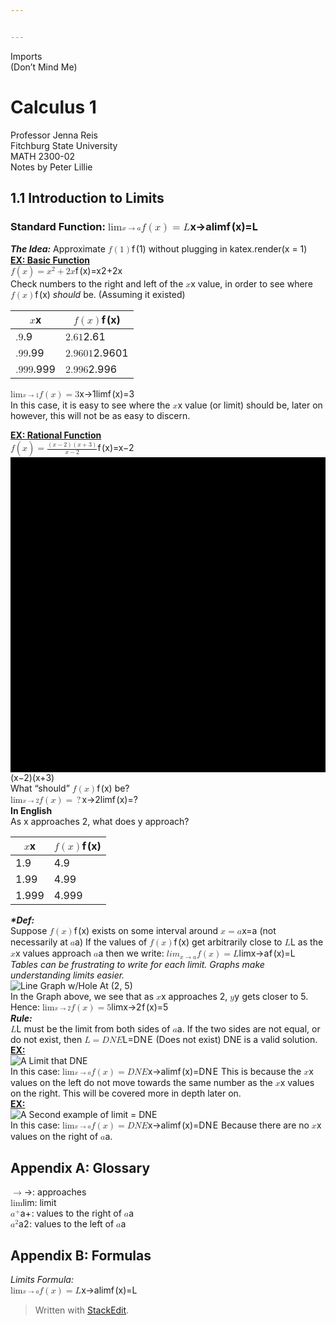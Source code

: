 ```yaml
---


---
```


<p>Imports<br>
(Don’t Mind Me)</p>


<h1 id="calculus-1">Calculus 1</h1>
<p>Professor Jenna Reis<br>
Fitchburg State University<br>
MATH 2300-02<br>
Notes by Peter Lillie</p>
<h2 id="introduction-to-limits">1.1 Introduction to Limits</h2>
<h3 id="standard-function-lim_x-to-a-fx--l">Standard Function: <span class="katex--display"><span class="katex-display"><span class="katex"><span class="katex-mathml"><math><semantics><mrow><msub><mi>lim</mi><mo>⁡</mo><mrow><mi>x</mi><mo>→</mo><mi>a</mi></mrow></msub><mi>f</mi><mo>(</mo><mi>x</mi><mo>)</mo><mo>=</mo><mi>L</mi></mrow><annotation encoding="application/x-tex">\lim_{x \to a} f(x) = L</annotation></semantics></math></span><span class="katex-html" aria-hidden="true"><span class="strut" style="height: 0.75em;"></span><span class="strut bottom" style="height: 1.45em; vertical-align: -0.7em;"></span><span class="base"><span class="mop op-limits"><span class="vlist-t vlist-t2"><span class="vlist-r"><span class="vlist" style="height: 0.69444em;"><span class="" style="top: -2.1em; margin-left: 0em;"><span class="pstrut" style="height: 2.7em;"></span><span class="sizing reset-size6 size3 mtight"><span class="mord mtight"><span class="mord mathit mtight">x</span><span class="mrel mtight">→</span><span class="mord mathit mtight">a</span></span></span></span><span class="" style="top: -2.7em;"><span class="pstrut" style="height: 2.7em;"></span><span class=""><span class="mop">lim</span></span></span></span><span class="vlist-s">​</span></span><span class="vlist-r"><span class="vlist" style="height: 0.7em;"></span></span></span></span><span class="mord mathit" style="margin-right: 0.10764em;">f</span><span class="mopen">(</span><span class="mord mathit">x</span><span class="mclose">)</span><span class="mrel">=</span><span class="mord mathit">L</span></span></span></span></span></span></h3>
<p><b><i>The Idea:</i></b> Approximate <span class="katex--inline"><span class="katex"><span class="katex-mathml"><math><semantics><mrow><mi>f</mi><mo>(</mo><mn>1</mn><mo>)</mo></mrow><annotation encoding="application/x-tex">f(1)</annotation></semantics></math></span><span class="katex-html" aria-hidden="true"><span class="strut" style="height: 0.75em;"></span><span class="strut bottom" style="height: 1em; vertical-align: -0.25em;"></span><span class="base"><span class="mord mathit" style="margin-right: 0.10764em;">f</span><span class="mopen">(</span><span class="mord mathrm">1</span><span class="mclose">)</span></span></span></span></span> without plugging in katex.render(x = 1)<br>
<b><u>EX: Basic Function</u></b><br>
<span class="katex--display"><span class="katex-display"><span class="katex"><span class="katex-mathml"><math><semantics><mrow><mi>f</mi><mo>(</mo><mi>x</mi><mo>)</mo><mo>=</mo><msup><mi>x</mi><mn>2</mn></msup><mo>+</mo><mn>2</mn><mi>x</mi></mrow><annotation encoding="application/x-tex"> f(x) =x^2+2x </annotation></semantics></math></span><span class="katex-html" aria-hidden="true"><span class="strut" style="height: 0.864108em;"></span><span class="strut bottom" style="height: 1.11411em; vertical-align: -0.25em;"></span><span class="base"><span class="mord mathit" style="margin-right: 0.10764em;">f</span><span class="mopen">(</span><span class="mord mathit">x</span><span class="mclose">)</span><span class="mrel">=</span><span class="mord"><span class="mord mathit">x</span><span class="msupsub"><span class="vlist-t"><span class="vlist-r"><span class="vlist" style="height: 0.864108em;"><span class="" style="top: -3.113em; margin-right: 0.05em;"><span class="pstrut" style="height: 2.7em;"></span><span class="sizing reset-size6 size3 mtight"><span class="mord mathrm mtight">2</span></span></span></span></span></span></span></span><span class="mbin">+</span><span class="mord mathrm">2</span><span class="mord mathit">x</span></span></span></span></span></span><br>
Check numbers to the right and left of the <span class="katex--inline"><span class="katex"><span class="katex-mathml"><math><semantics><mrow><mi>x</mi></mrow><annotation encoding="application/x-tex">x</annotation></semantics></math></span><span class="katex-html" aria-hidden="true"><span class="strut" style="height: 0.43056em;"></span><span class="strut bottom" style="height: 0.43056em; vertical-align: 0em;"></span><span class="base"><span class="mord mathit">x</span></span></span></span></span> value, in order to see where <span class="katex--inline"><span class="katex"><span class="katex-mathml"><math><semantics><mrow><mi>f</mi><mo>(</mo><mi>x</mi><mo>)</mo></mrow><annotation encoding="application/x-tex">f(x)</annotation></semantics></math></span><span class="katex-html" aria-hidden="true"><span class="strut" style="height: 0.75em;"></span><span class="strut bottom" style="height: 1em; vertical-align: -0.25em;"></span><span class="base"><span class="mord mathit" style="margin-right: 0.10764em;">f</span><span class="mopen">(</span><span class="mord mathit">x</span><span class="mclose">)</span></span></span></span></span> <i>should</i> be. (Assuming it existed)</p>

<table>
<thead>
<tr>
<th><span class="katex--inline"><span class="katex"><span class="katex-mathml"><math><semantics><mrow><mi>x</mi></mrow><annotation encoding="application/x-tex">x</annotation></semantics></math></span><span class="katex-html" aria-hidden="true"><span class="strut" style="height: 0.43056em;"></span><span class="strut bottom" style="height: 0.43056em; vertical-align: 0em;"></span><span class="base"><span class="mord mathit">x</span></span></span></span></span></th>
<th><span class="katex--inline"><span class="katex"><span class="katex-mathml"><math><semantics><mrow><mi>f</mi><mo>(</mo><mi>x</mi><mo>)</mo></mrow><annotation encoding="application/x-tex">f(x)</annotation></semantics></math></span><span class="katex-html" aria-hidden="true"><span class="strut" style="height: 0.75em;"></span><span class="strut bottom" style="height: 1em; vertical-align: -0.25em;"></span><span class="base"><span class="mord mathit" style="margin-right: 0.10764em;">f</span><span class="mopen">(</span><span class="mord mathit">x</span><span class="mclose">)</span></span></span></span></span></th>
</tr>
</thead>
<tbody>
<tr>
<td><span class="katex--inline"><span class="katex"><span class="katex-mathml"><math><semantics><mrow><mi mathvariant="normal">.</mi><mn>9</mn></mrow><annotation encoding="application/x-tex">.9</annotation></semantics></math></span><span class="katex-html" aria-hidden="true"><span class="strut" style="height: 0.64444em;"></span><span class="strut bottom" style="height: 0.64444em; vertical-align: 0em;"></span><span class="base"><span class="mord mathrm">.</span><span class="mord mathrm">9</span></span></span></span></span></td>
<td><span class="katex--inline"><span class="katex"><span class="katex-mathml"><math><semantics><mrow><mn>2</mn><mi mathvariant="normal">.</mi><mn>6</mn><mn>1</mn></mrow><annotation encoding="application/x-tex">2.61</annotation></semantics></math></span><span class="katex-html" aria-hidden="true"><span class="strut" style="height: 0.64444em;"></span><span class="strut bottom" style="height: 0.64444em; vertical-align: 0em;"></span><span class="base"><span class="mord mathrm">2</span><span class="mord mathrm">.</span><span class="mord mathrm">6</span><span class="mord mathrm">1</span></span></span></span></span></td>
</tr>
<tr>
<td><span class="katex--inline"><span class="katex"><span class="katex-mathml"><math><semantics><mrow><mi mathvariant="normal">.</mi><mn>9</mn><mn>9</mn></mrow><annotation encoding="application/x-tex">.99</annotation></semantics></math></span><span class="katex-html" aria-hidden="true"><span class="strut" style="height: 0.64444em;"></span><span class="strut bottom" style="height: 0.64444em; vertical-align: 0em;"></span><span class="base"><span class="mord mathrm">.</span><span class="mord mathrm">9</span><span class="mord mathrm">9</span></span></span></span></span></td>
<td><span class="katex--inline"><span class="katex"><span class="katex-mathml"><math><semantics><mrow><mn>2</mn><mi mathvariant="normal">.</mi><mn>9</mn><mn>6</mn><mn>0</mn><mn>1</mn></mrow><annotation encoding="application/x-tex">2.9601</annotation></semantics></math></span><span class="katex-html" aria-hidden="true"><span class="strut" style="height: 0.64444em;"></span><span class="strut bottom" style="height: 0.64444em; vertical-align: 0em;"></span><span class="base"><span class="mord mathrm">2</span><span class="mord mathrm">.</span><span class="mord mathrm">9</span><span class="mord mathrm">6</span><span class="mord mathrm">0</span><span class="mord mathrm">1</span></span></span></span></span></td>
</tr>
<tr>
<td><span class="katex--inline"><span class="katex"><span class="katex-mathml"><math><semantics><mrow><mi mathvariant="normal">.</mi><mn>9</mn><mn>9</mn><mn>9</mn></mrow><annotation encoding="application/x-tex">.999</annotation></semantics></math></span><span class="katex-html" aria-hidden="true"><span class="strut" style="height: 0.64444em;"></span><span class="strut bottom" style="height: 0.64444em; vertical-align: 0em;"></span><span class="base"><span class="mord mathrm">.</span><span class="mord mathrm">9</span><span class="mord mathrm">9</span><span class="mord mathrm">9</span></span></span></span></span></td>
<td><span class="katex--inline"><span class="katex"><span class="katex-mathml"><math><semantics><mrow><mn>2</mn><mi mathvariant="normal">.</mi><mn>9</mn><mn>9</mn><mn>6</mn></mrow><annotation encoding="application/x-tex">2.996</annotation></semantics></math></span><span class="katex-html" aria-hidden="true"><span class="strut" style="height: 0.64444em;"></span><span class="strut bottom" style="height: 0.64444em; vertical-align: 0em;"></span><span class="base"><span class="mord mathrm">2</span><span class="mord mathrm">.</span><span class="mord mathrm">9</span><span class="mord mathrm">9</span><span class="mord mathrm">6</span></span></span></span></span></td>
</tr>
</tbody>
</table><p><span class="katex--display"><span class="katex-display"><span class="katex"><span class="katex-mathml"><math><semantics><mrow><msub><mi>lim</mi><mo>⁡</mo><mrow><mi>x</mi><mo>→</mo><mn>1</mn></mrow></msub><mi>f</mi><mo>(</mo><mi>x</mi><mo>)</mo><mo>=</mo><mn>3</mn></mrow><annotation encoding="application/x-tex"> \lim_{x\to1} f(x) = 3 </annotation></semantics></math></span><span class="katex-html" aria-hidden="true"><span class="strut" style="height: 0.75em;"></span><span class="strut bottom" style="height: 1.46711em; vertical-align: -0.717108em;"></span><span class="base"><span class="mop op-limits"><span class="vlist-t vlist-t2"><span class="vlist-r"><span class="vlist" style="height: 0.69444em;"><span class="" style="top: -2.08289em; margin-left: 0em;"><span class="pstrut" style="height: 2.7em;"></span><span class="sizing reset-size6 size3 mtight"><span class="mord mtight"><span class="mord mathit mtight">x</span><span class="mrel mtight">→</span><span class="mord mathrm mtight">1</span></span></span></span><span class="" style="top: -2.7em;"><span class="pstrut" style="height: 2.7em;"></span><span class=""><span class="mop">lim</span></span></span></span><span class="vlist-s">​</span></span><span class="vlist-r"><span class="vlist" style="height: 0.717108em;"></span></span></span></span><span class="mord mathit" style="margin-right: 0.10764em;">f</span><span class="mopen">(</span><span class="mord mathit">x</span><span class="mclose">)</span><span class="mrel">=</span><span class="mord mathrm">3</span></span></span></span></span></span><br>
In this case, it is easy to see where the <span class="katex--inline"><span class="katex"><span class="katex-mathml"><math><semantics><mrow><mi>x</mi></mrow><annotation encoding="application/x-tex">x</annotation></semantics></math></span><span class="katex-html" aria-hidden="true"><span class="strut" style="height: 0.43056em;"></span><span class="strut bottom" style="height: 0.43056em; vertical-align: 0em;"></span><span class="base"><span class="mord mathit">x</span></span></span></span></span> value (or limit) should be, later on however, this will not be as easy to discern.</p>
<p><b><u>EX: Rational Function</u></b><br>
<span class="katex--display"><span class="katex-display"><span class="katex"><span class="katex-mathml"><math><semantics><mrow><mi>f</mi><mo>(</mo><mi>x</mi><mo>)</mo><mo>=</mo><mfrac><mrow><mo>(</mo><mi>x</mi><mo>−</mo><mn>2</mn><mo>)</mo><mo>(</mo><mi>x</mi><mo>+</mo><mn>3</mn><mo>)</mo></mrow><mrow><mi>x</mi><mo>−</mo><mn>2</mn></mrow></mfrac></mrow><annotation encoding="application/x-tex">f(x)=\frac{(x-2)(x+3)}{x-2} </annotation></semantics></math></span><span class="katex-html" aria-hidden="true"><span class="strut" style="height: 1.427em;"></span><span class="strut bottom" style="height: 2.19633em; vertical-align: -0.76933em;"></span><span class="base"><span class="mord mathit" style="margin-right: 0.10764em;">f</span><span class="mopen">(</span><span class="mord mathit">x</span><span class="mclose">)</span><span class="mrel">=</span><span class="mord"><span class="mopen nulldelimiter"></span><span class="mfrac"><span class="vlist-t vlist-t2"><span class="vlist-r"><span class="vlist" style="height: 1.427em;"><span class="" style="top: -2.314em;"><span class="pstrut" style="height: 3em;"></span><span class="mord"><span class="mord mathit">x</span><span class="mbin">−</span><span class="mord mathrm">2</span></span></span><span class="" style="top: -3.23em;"><span class="pstrut" style="height: 3em;"></span><span class="frac-line hide-tail" style="height: 0.04em;"><svg width="400em" height="400em" viewBox="0 0 400000 400000" preserveAspectRatio="xMinYMin slice"><path d="M0 0 h400000 v400000 h-400000z M0 0 h400000 v400000 h-400000z"></path></svg></span></span><span class="" style="top: -3.677em;"><span class="pstrut" style="height: 3em;"></span><span class="mord"><span class="mopen">(</span><span class="mord mathit">x</span><span class="mbin">−</span><span class="mord mathrm">2</span><span class="mclose">)</span><span class="mopen">(</span><span class="mord mathit">x</span><span class="mbin">+</span><span class="mord mathrm">3</span><span class="mclose">)</span></span></span></span><span class="vlist-s">​</span></span><span class="vlist-r"><span class="vlist" style="height: 0.76933em;"></span></span></span></span><span class="mclose nulldelimiter"></span></span></span></span></span></span></span><br>
What “should” <span class="katex--inline"><span class="katex"><span class="katex-mathml"><math><semantics><mrow><mi>f</mi><mo>(</mo><mi>x</mi><mo>)</mo></mrow><annotation encoding="application/x-tex">f(x)</annotation></semantics></math></span><span class="katex-html" aria-hidden="true"><span class="strut" style="height: 0.75em;"></span><span class="strut bottom" style="height: 1em; vertical-align: -0.25em;"></span><span class="base"><span class="mord mathit" style="margin-right: 0.10764em;">f</span><span class="mopen">(</span><span class="mord mathit">x</span><span class="mclose">)</span></span></span></span></span> be?<br>
<span class="katex--display"><span class="katex-display"><span class="katex"><span class="katex-mathml"><math><semantics><mrow><msub><mi>lim</mi><mo>⁡</mo><mrow><mi>x</mi><mo>→</mo><mn>2</mn></mrow></msub><mi>f</mi><mo>(</mo><mi>x</mi><mo>)</mo><mo>=</mo><mo>?</mo></mrow><annotation encoding="application/x-tex"> \lim_{x\to2}f(x)=?</annotation></semantics></math></span><span class="katex-html" aria-hidden="true"><span class="strut" style="height: 0.75em;"></span><span class="strut bottom" style="height: 1.46711em; vertical-align: -0.717108em;"></span><span class="base"><span class="mop op-limits"><span class="vlist-t vlist-t2"><span class="vlist-r"><span class="vlist" style="height: 0.69444em;"><span class="" style="top: -2.08289em; margin-left: 0em;"><span class="pstrut" style="height: 2.7em;"></span><span class="sizing reset-size6 size3 mtight"><span class="mord mtight"><span class="mord mathit mtight">x</span><span class="mrel mtight">→</span><span class="mord mathrm mtight">2</span></span></span></span><span class="" style="top: -2.7em;"><span class="pstrut" style="height: 2.7em;"></span><span class=""><span class="mop">lim</span></span></span></span><span class="vlist-s">​</span></span><span class="vlist-r"><span class="vlist" style="height: 0.717108em;"></span></span></span></span><span class="mord mathit" style="margin-right: 0.10764em;">f</span><span class="mopen">(</span><span class="mord mathit">x</span><span class="mclose">)</span><span class="mrel">=</span><span class="mclose">?</span></span></span></span></span></span><br>
<b>In English</b><br>
As x approaches 2, what does y approach?</p>

<table>
<thead>
<tr>
<th><span class="katex--inline"><span class="katex"><span class="katex-mathml"><math><semantics><mrow><mi>x</mi></mrow><annotation encoding="application/x-tex">x</annotation></semantics></math></span><span class="katex-html" aria-hidden="true"><span class="strut" style="height: 0.43056em;"></span><span class="strut bottom" style="height: 0.43056em; vertical-align: 0em;"></span><span class="base"><span class="mord mathit">x</span></span></span></span></span></th>
<th><span class="katex--inline"><span class="katex"><span class="katex-mathml"><math><semantics><mrow><mi>f</mi><mo>(</mo><mi>x</mi><mo>)</mo></mrow><annotation encoding="application/x-tex">f(x)</annotation></semantics></math></span><span class="katex-html" aria-hidden="true"><span class="strut" style="height: 0.75em;"></span><span class="strut bottom" style="height: 1em; vertical-align: -0.25em;"></span><span class="base"><span class="mord mathit" style="margin-right: 0.10764em;">f</span><span class="mopen">(</span><span class="mord mathit">x</span><span class="mclose">)</span></span></span></span></span></th>
</tr>
</thead>
<tbody>
<tr>
<td>1.9</td>
<td>4.9</td>
</tr>
<tr>
<td>1.99</td>
<td>4.99</td>
</tr>
<tr>
<td>1.999</td>
<td>4.999</td>
</tr>
</tbody>
</table><p><b><i>*Def:</i></b><br>
Suppose <span class="katex--inline"><span class="katex"><span class="katex-mathml"><math><semantics><mrow><mi>f</mi><mo>(</mo><mi>x</mi><mo>)</mo></mrow><annotation encoding="application/x-tex">f(x)</annotation></semantics></math></span><span class="katex-html" aria-hidden="true"><span class="strut" style="height: 0.75em;"></span><span class="strut bottom" style="height: 1em; vertical-align: -0.25em;"></span><span class="base"><span class="mord mathit" style="margin-right: 0.10764em;">f</span><span class="mopen">(</span><span class="mord mathit">x</span><span class="mclose">)</span></span></span></span></span> exists on some interval around <span class="katex--inline"><span class="katex"><span class="katex-mathml"><math><semantics><mrow><mi>x</mi><mo>=</mo><mi>a</mi></mrow><annotation encoding="application/x-tex">x=a</annotation></semantics></math></span><span class="katex-html" aria-hidden="true"><span class="strut" style="height: 0.43056em;"></span><span class="strut bottom" style="height: 0.43056em; vertical-align: 0em;"></span><span class="base"><span class="mord mathit">x</span><span class="mrel">=</span><span class="mord mathit">a</span></span></span></span></span> (not necessarily at <span class="katex--inline"><span class="katex"><span class="katex-mathml"><math><semantics><mrow><mi>a</mi></mrow><annotation encoding="application/x-tex">a</annotation></semantics></math></span><span class="katex-html" aria-hidden="true"><span class="strut" style="height: 0.43056em;"></span><span class="strut bottom" style="height: 0.43056em; vertical-align: 0em;"></span><span class="base"><span class="mord mathit">a</span></span></span></span></span>) If the values of <span class="katex--inline"><span class="katex"><span class="katex-mathml"><math><semantics><mrow><mi>f</mi><mo>(</mo><mi>x</mi><mo>)</mo></mrow><annotation encoding="application/x-tex">f(x)</annotation></semantics></math></span><span class="katex-html" aria-hidden="true"><span class="strut" style="height: 0.75em;"></span><span class="strut bottom" style="height: 1em; vertical-align: -0.25em;"></span><span class="base"><span class="mord mathit" style="margin-right: 0.10764em;">f</span><span class="mopen">(</span><span class="mord mathit">x</span><span class="mclose">)</span></span></span></span></span> get arbitrarily close to <span class="katex--inline"><span class="katex"><span class="katex-mathml"><math><semantics><mrow><mi>L</mi></mrow><annotation encoding="application/x-tex">L</annotation></semantics></math></span><span class="katex-html" aria-hidden="true"><span class="strut" style="height: 0.68333em;"></span><span class="strut bottom" style="height: 0.68333em; vertical-align: 0em;"></span><span class="base"><span class="mord mathit">L</span></span></span></span></span> as the <span class="katex--inline"><span class="katex"><span class="katex-mathml"><math><semantics><mrow><mi>x</mi></mrow><annotation encoding="application/x-tex">x</annotation></semantics></math></span><span class="katex-html" aria-hidden="true"><span class="strut" style="height: 0.43056em;"></span><span class="strut bottom" style="height: 0.43056em; vertical-align: 0em;"></span><span class="base"><span class="mord mathit">x</span></span></span></span></span> values approach <span class="katex--inline"><span class="katex"><span class="katex-mathml"><math><semantics><mrow><mi>a</mi></mrow><annotation encoding="application/x-tex">a</annotation></semantics></math></span><span class="katex-html" aria-hidden="true"><span class="strut" style="height: 0.43056em;"></span><span class="strut bottom" style="height: 0.43056em; vertical-align: 0em;"></span><span class="base"><span class="mord mathit">a</span></span></span></span></span> then we write: <span class="katex--display"><span class="katex-display"><span class="katex"><span class="katex-mathml"><math><semantics><mrow><mi>l</mi><mi>i</mi><msub><mi>m</mi><mrow><mi>x</mi><mo>→</mo><mi>a</mi></mrow></msub><mi>f</mi><mo>(</mo><mi>x</mi><mo>)</mo><mo>=</mo><mi>L</mi></mrow><annotation encoding="application/x-tex"> lim_{x \to a}f(x)=L</annotation></semantics></math></span><span class="katex-html" aria-hidden="true"><span class="strut" style="height: 0.75em;"></span><span class="strut bottom" style="height: 1em; vertical-align: -0.25em;"></span><span class="base"><span class="mord mathit" style="margin-right: 0.01968em;">l</span><span class="mord mathit">i</span><span class="mord"><span class="mord mathit">m</span><span class="msupsub"><span class="vlist-t vlist-t2"><span class="vlist-r"><span class="vlist" style="height: 0.151392em;"><span class="" style="top: -2.55em; margin-left: 0em; margin-right: 0.05em;"><span class="pstrut" style="height: 2.7em;"></span><span class="sizing reset-size6 size3 mtight"><span class="mord mtight"><span class="mord mathit mtight">x</span><span class="mrel mtight">→</span><span class="mord mathit mtight">a</span></span></span></span></span><span class="vlist-s">​</span></span><span class="vlist-r"><span class="vlist" style="height: 0.15em;"></span></span></span></span></span><span class="mord mathit" style="margin-right: 0.10764em;">f</span><span class="mopen">(</span><span class="mord mathit">x</span><span class="mclose">)</span><span class="mrel">=</span><span class="mord mathit">L</span></span></span></span></span></span><br>
<i>Tables can be frustrating to write for each limit. Graphs make understanding limits easier.</i><br>
<img src="https://lh3.googleusercontent.com/ThNWKCLhQS1Sa9TnUN58Lr5V8hXgG7IFF_EYskr54otvGEpgAhywAyD18BFLQA5G2LeEkyVwPJ1E" alt="Line Graph w/Hole At (2, 5)" title="Line Graph w/Hole At (2, 5)"><br>
In the Graph above, we see that as <span class="katex--inline"><span class="katex"><span class="katex-mathml"><math><semantics><mrow><mi>x</mi></mrow><annotation encoding="application/x-tex">x</annotation></semantics></math></span><span class="katex-html" aria-hidden="true"><span class="strut" style="height: 0.43056em;"></span><span class="strut bottom" style="height: 0.43056em; vertical-align: 0em;"></span><span class="base"><span class="mord mathit">x</span></span></span></span></span> approaches 2, <span class="katex--inline"><span class="katex"><span class="katex-mathml"><math><semantics><mrow><mi>y</mi></mrow><annotation encoding="application/x-tex">y</annotation></semantics></math></span><span class="katex-html" aria-hidden="true"><span class="strut" style="height: 0.43056em;"></span><span class="strut bottom" style="height: 0.625em; vertical-align: -0.19444em;"></span><span class="base"><span class="mord mathit" style="margin-right: 0.03588em;">y</span></span></span></span></span> gets closer to 5. Hence: <span class="katex--inline"><span class="katex"><span class="katex-mathml"><math><semantics><mrow><msub><mi>lim</mi><mo>⁡</mo><mrow><mi>x</mi><mo>→</mo><mn>2</mn></mrow></msub><mi>f</mi><mo>(</mo><mi>x</mi><mo>)</mo><mo>=</mo><mn>5</mn></mrow><annotation encoding="application/x-tex">\lim_{x \to 2} f(x)=5</annotation></semantics></math></span><span class="katex-html" aria-hidden="true"><span class="strut" style="height: 0.75em;"></span><span class="strut bottom" style="height: 1em; vertical-align: -0.25em;"></span><span class="base"><span class="mop"><span class="mop">lim</span><span class="msupsub"><span class="vlist-t vlist-t2"><span class="vlist-r"><span class="vlist" style="height: 0.301108em;"><span class="" style="top: -2.55em; margin-right: 0.05em;"><span class="pstrut" style="height: 2.7em;"></span><span class="sizing reset-size6 size3 mtight"><span class="mord mtight"><span class="mord mathit mtight">x</span><span class="mrel mtight">→</span><span class="mord mathrm mtight">2</span></span></span></span></span><span class="vlist-s">​</span></span><span class="vlist-r"><span class="vlist" style="height: 0.15em;"></span></span></span></span></span><span class="mord mathit" style="margin-right: 0.10764em;">f</span><span class="mopen">(</span><span class="mord mathit">x</span><span class="mclose">)</span><span class="mrel">=</span><span class="mord mathrm">5</span></span></span></span></span><br>
<b><i>Rule:</i></b><br>
<span class="katex--inline"><span class="katex"><span class="katex-mathml"><math><semantics><mrow><mi>L</mi></mrow><annotation encoding="application/x-tex">L</annotation></semantics></math></span><span class="katex-html" aria-hidden="true"><span class="strut" style="height: 0.68333em;"></span><span class="strut bottom" style="height: 0.68333em; vertical-align: 0em;"></span><span class="base"><span class="mord mathit">L</span></span></span></span></span> must be the limit from both sides of <span class="katex--inline"><span class="katex"><span class="katex-mathml"><math><semantics><mrow><mi>a</mi></mrow><annotation encoding="application/x-tex">a</annotation></semantics></math></span><span class="katex-html" aria-hidden="true"><span class="strut" style="height: 0.43056em;"></span><span class="strut bottom" style="height: 0.43056em; vertical-align: 0em;"></span><span class="base"><span class="mord mathit">a</span></span></span></span></span>. If the two sides are not equal, or do not exist, then <span class="katex--inline"><span class="katex"><span class="katex-mathml"><math><semantics><mrow><mi>L</mi><mo>=</mo><mi>D</mi><mi>N</mi><mi>E</mi></mrow><annotation encoding="application/x-tex">L = DNE</annotation></semantics></math></span><span class="katex-html" aria-hidden="true"><span class="strut" style="height: 0.68333em;"></span><span class="strut bottom" style="height: 0.68333em; vertical-align: 0em;"></span><span class="base"><span class="mord mathit">L</span><span class="mrel">=</span><span class="mord mathit" style="margin-right: 0.02778em;">D</span><span class="mord mathit" style="margin-right: 0.10903em;">N</span><span class="mord mathit" style="margin-right: 0.05764em;">E</span></span></span></span></span> (Does not exist) DNE is a valid solution.<br>
<b><u>EX:</u></b><br>
<img src="https://lh3.googleusercontent.com/595qWL5TTu5w77_0OsFCIppi6M1FUhIFTunE4ThmLuklbMFomXSUWRdveCGPhSkVqIIM5q1NC4tE" alt="A Limit that DNE" title="DNE Example 1"><br>
In this case: <span class="katex--display"><span class="katex-display"><span class="katex"><span class="katex-mathml"><math><semantics><mrow><msub><mi>lim</mi><mo>⁡</mo><mrow><mi>x</mi><mo>→</mo><mi>a</mi></mrow></msub><mi>f</mi><mo>(</mo><mi>x</mi><mo>)</mo><mo>=</mo><mi>D</mi><mi>N</mi><mi>E</mi></mrow><annotation encoding="application/x-tex">\lim_{x \to a}f(x)=DNE</annotation></semantics></math></span><span class="katex-html" aria-hidden="true"><span class="strut" style="height: 0.75em;"></span><span class="strut bottom" style="height: 1.45em; vertical-align: -0.7em;"></span><span class="base"><span class="mop op-limits"><span class="vlist-t vlist-t2"><span class="vlist-r"><span class="vlist" style="height: 0.69444em;"><span class="" style="top: -2.1em; margin-left: 0em;"><span class="pstrut" style="height: 2.7em;"></span><span class="sizing reset-size6 size3 mtight"><span class="mord mtight"><span class="mord mathit mtight">x</span><span class="mrel mtight">→</span><span class="mord mathit mtight">a</span></span></span></span><span class="" style="top: -2.7em;"><span class="pstrut" style="height: 2.7em;"></span><span class=""><span class="mop">lim</span></span></span></span><span class="vlist-s">​</span></span><span class="vlist-r"><span class="vlist" style="height: 0.7em;"></span></span></span></span><span class="mord mathit" style="margin-right: 0.10764em;">f</span><span class="mopen">(</span><span class="mord mathit">x</span><span class="mclose">)</span><span class="mrel">=</span><span class="mord mathit" style="margin-right: 0.02778em;">D</span><span class="mord mathit" style="margin-right: 0.10903em;">N</span><span class="mord mathit" style="margin-right: 0.05764em;">E</span></span></span></span></span></span> This is because the <span class="katex--inline"><span class="katex"><span class="katex-mathml"><math><semantics><mrow><mi>x</mi></mrow><annotation encoding="application/x-tex">x</annotation></semantics></math></span><span class="katex-html" aria-hidden="true"><span class="strut" style="height: 0.43056em;"></span><span class="strut bottom" style="height: 0.43056em; vertical-align: 0em;"></span><span class="base"><span class="mord mathit">x</span></span></span></span></span> values on the left do not move towards the same number as the <span class="katex--inline"><span class="katex"><span class="katex-mathml"><math><semantics><mrow><mi>x</mi></mrow><annotation encoding="application/x-tex">x</annotation></semantics></math></span><span class="katex-html" aria-hidden="true"><span class="strut" style="height: 0.43056em;"></span><span class="strut bottom" style="height: 0.43056em; vertical-align: 0em;"></span><span class="base"><span class="mord mathit">x</span></span></span></span></span> values on the right. This will be covered more in depth later on.<br>
<b><u>EX:</u></b><br>
<img src="https://lh3.googleusercontent.com/ds4BVTLdNq-uNMAhoEGTfsMh1-sRBxKVmfv1VgbnOinTueeF0x5b8EJJ7Uc-VOzg0unBAGQQGmBX" alt="A Second example of limit = DNE" title="DNE Limit EX 2"><br>
In this case: <span class="katex--display"><span class="katex-display"><span class="katex"><span class="katex-mathml"><math><semantics><mrow><msub><mi>lim</mi><mo>⁡</mo><mrow><mi>x</mi><mo>→</mo><mi>a</mi></mrow></msub><mi>f</mi><mo>(</mo><mi>x</mi><mo>)</mo><mo>=</mo><mi>D</mi><mi>N</mi><mi>E</mi></mrow><annotation encoding="application/x-tex">\lim_{x \to a}f(x)=DNE</annotation></semantics></math></span><span class="katex-html" aria-hidden="true"><span class="strut" style="height: 0.75em;"></span><span class="strut bottom" style="height: 1.45em; vertical-align: -0.7em;"></span><span class="base"><span class="mop op-limits"><span class="vlist-t vlist-t2"><span class="vlist-r"><span class="vlist" style="height: 0.69444em;"><span class="" style="top: -2.1em; margin-left: 0em;"><span class="pstrut" style="height: 2.7em;"></span><span class="sizing reset-size6 size3 mtight"><span class="mord mtight"><span class="mord mathit mtight">x</span><span class="mrel mtight">→</span><span class="mord mathit mtight">a</span></span></span></span><span class="" style="top: -2.7em;"><span class="pstrut" style="height: 2.7em;"></span><span class=""><span class="mop">lim</span></span></span></span><span class="vlist-s">​</span></span><span class="vlist-r"><span class="vlist" style="height: 0.7em;"></span></span></span></span><span class="mord mathit" style="margin-right: 0.10764em;">f</span><span class="mopen">(</span><span class="mord mathit">x</span><span class="mclose">)</span><span class="mrel">=</span><span class="mord mathit" style="margin-right: 0.02778em;">D</span><span class="mord mathit" style="margin-right: 0.10903em;">N</span><span class="mord mathit" style="margin-right: 0.05764em;">E</span></span></span></span></span></span> Because there are no <span class="katex--inline"><span class="katex"><span class="katex-mathml"><math><semantics><mrow><mi>x</mi></mrow><annotation encoding="application/x-tex">x</annotation></semantics></math></span><span class="katex-html" aria-hidden="true"><span class="strut" style="height: 0.43056em;"></span><span class="strut bottom" style="height: 0.43056em; vertical-align: 0em;"></span><span class="base"><span class="mord mathit">x</span></span></span></span></span> values on the right of <span class="katex--inline"><span class="katex"><span class="katex-mathml"><math><semantics><mrow><mi>a</mi></mrow><annotation encoding="application/x-tex">a</annotation></semantics></math></span><span class="katex-html" aria-hidden="true"><span class="strut" style="height: 0.43056em;"></span><span class="strut bottom" style="height: 0.43056em; vertical-align: 0em;"></span><span class="base"><span class="mord mathit">a</span></span></span></span></span>.</p>
<h2 id="appendix-a-glossary">Appendix A: Glossary</h2>
<p><span class="katex--inline"><span class="katex"><span class="katex-mathml"><math><semantics><mrow><mo>→</mo></mrow><annotation encoding="application/x-tex">\to</annotation></semantics></math></span><span class="katex-html" aria-hidden="true"><span class="strut" style="height: 0.36687em;"></span><span class="strut bottom" style="height: 0.36687em; vertical-align: 0em;"></span><span class="base"><span class="mrel">→</span></span></span></span></span>: approaches<br>
<span class="katex--inline"><span class="katex"><span class="katex-mathml"><math><semantics><mrow><mi>lim</mi><mo>⁡</mo></mrow><annotation encoding="application/x-tex">\lim</annotation></semantics></math></span><span class="katex-html" aria-hidden="true"><span class="strut" style="height: 0.69444em;"></span><span class="strut bottom" style="height: 0.69444em; vertical-align: 0em;"></span><span class="base"><span class="mop">lim</span></span></span></span></span>: limit<br>
<span class="katex--inline"><span class="katex"><span class="katex-mathml"><math><semantics><mrow><msup><mi>a</mi><mo>+</mo></msup></mrow><annotation encoding="application/x-tex">a^+</annotation></semantics></math></span><span class="katex-html" aria-hidden="true"><span class="strut" style="height: 0.771331em;"></span><span class="strut bottom" style="height: 0.771331em; vertical-align: 0em;"></span><span class="base"><span class="mord"><span class="mord mathit">a</span><span class="msupsub"><span class="vlist-t"><span class="vlist-r"><span class="vlist" style="height: 0.771331em;"><span class="" style="top: -3.063em; margin-right: 0.05em;"><span class="pstrut" style="height: 2.7em;"></span><span class="sizing reset-size6 size3 mtight"><span class="mbin mtight">+</span></span></span></span></span></span></span></span></span></span></span></span>: values to the right of <span class="katex--inline"><span class="katex"><span class="katex-mathml"><math><semantics><mrow><mi>a</mi></mrow><annotation encoding="application/x-tex">a</annotation></semantics></math></span><span class="katex-html" aria-hidden="true"><span class="strut" style="height: 0.43056em;"></span><span class="strut bottom" style="height: 0.43056em; vertical-align: 0em;"></span><span class="base"><span class="mord mathit">a</span></span></span></span></span><br>
<span class="katex--inline"><span class="katex"><span class="katex-mathml"><math><semantics><mrow><msup><mi>a</mi><mn>2</mn></msup></mrow><annotation encoding="application/x-tex">a^2</annotation></semantics></math></span><span class="katex-html" aria-hidden="true"><span class="strut" style="height: 0.814108em;"></span><span class="strut bottom" style="height: 0.814108em; vertical-align: 0em;"></span><span class="base"><span class="mord"><span class="mord mathit">a</span><span class="msupsub"><span class="vlist-t"><span class="vlist-r"><span class="vlist" style="height: 0.814108em;"><span class="" style="top: -3.063em; margin-right: 0.05em;"><span class="pstrut" style="height: 2.7em;"></span><span class="sizing reset-size6 size3 mtight"><span class="mord mathrm mtight">2</span></span></span></span></span></span></span></span></span></span></span></span>: values to the left of <span class="katex--inline"><span class="katex"><span class="katex-mathml"><math><semantics><mrow><mi>a</mi></mrow><annotation encoding="application/x-tex">a</annotation></semantics></math></span><span class="katex-html" aria-hidden="true"><span class="strut" style="height: 0.43056em;"></span><span class="strut bottom" style="height: 0.43056em; vertical-align: 0em;"></span><span class="base"><span class="mord mathit">a</span></span></span></span></span></p>
<h2 id="appendix-b-formulas">Appendix B: Formulas</h2>
<p><i>Limits Formula:</i><br>
<span class="katex--display"><span class="katex-display"><span class="katex"><span class="katex-mathml"><math><semantics><mrow><msub><mi>lim</mi><mo>⁡</mo><mrow><mi>x</mi><mo>→</mo><mi>a</mi></mrow></msub><mi>f</mi><mo>(</mo><mi>x</mi><mo>)</mo><mo>=</mo><mi>L</mi></mrow><annotation encoding="application/x-tex">\lim_{x \to a}f(x)=L</annotation></semantics></math></span><span class="katex-html" aria-hidden="true"><span class="strut" style="height: 0.75em;"></span><span class="strut bottom" style="height: 1.45em; vertical-align: -0.7em;"></span><span class="base"><span class="mop op-limits"><span class="vlist-t vlist-t2"><span class="vlist-r"><span class="vlist" style="height: 0.69444em;"><span class="" style="top: -2.1em; margin-left: 0em;"><span class="pstrut" style="height: 2.7em;"></span><span class="sizing reset-size6 size3 mtight"><span class="mord mtight"><span class="mord mathit mtight">x</span><span class="mrel mtight">→</span><span class="mord mathit mtight">a</span></span></span></span><span class="" style="top: -2.7em;"><span class="pstrut" style="height: 2.7em;"></span><span class=""><span class="mop">lim</span></span></span></span><span class="vlist-s">​</span></span><span class="vlist-r"><span class="vlist" style="height: 0.7em;"></span></span></span></span><span class="mord mathit" style="margin-right: 0.10764em;">f</span><span class="mopen">(</span><span class="mord mathit">x</span><span class="mclose">)</span><span class="mrel">=</span><span class="mord mathit">L</span></span></span></span></span></span></p>
<blockquote>
<p>Written with <a href="https://stackedit.io/">StackEdit</a>.</p>
</blockquote>

